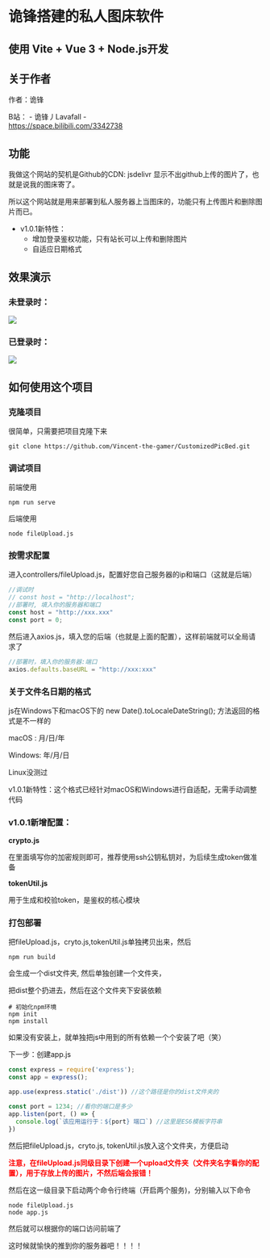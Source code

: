 # 诡锋搭建的私人图床软件

## 使用 Vite + Vue 3 + Node.js开发 


## 关于作者

作者：诡锋

B站： - 诡锋丿Lavafall - \
https://space.bilibili.com/3342738


## 功能

我做这个网站的契机是Github的CDN: jsdelivr 显示不出github上传的图片了，也就是说我的图床寄了。

所以这个网站就是用来部署到私人服务器上当图床的，功能只有上传图片和删除图片而已。

* v1.0.1新特性：
  - 增加登录鉴权功能，只有站长可以上传和删除图片
  - 自适应日期格式


## 效果演示

### 未登录时：
![](http://124.222.43.240:2334/upload/2022-7-13$17754DTENy.png)

### 已登录时：
![](http://124.222.43.240:2334/upload/2022-7-13$73077hHwaE.jpg)


## 如何使用这个项目

### 克隆项目

很简单，只需要把项目克隆下来

~~~shell
git clone https://github.com/Vincent-the-gamer/CustomizedPicBed.git
~~~

### 调试项目

前端使用

~~~shell
npm run serve
~~~

后端使用

~~~shell
node fileUpload.js
~~~

### 按需求配置

进入controllers/fileUpload.js，配置好您自己服务器的ip和端口（这就是后端）

~~~js
//调试时
// const host = "http://localhost";
//部署时, 填入你的服务器和端口
const host = "http://xxx.xxx"
const port = 0;
~~~

然后进入axios.js，填入您的后端（也就是上面的配置），这样前端就可以全局请求了

~~~js
//部署时，填入你的服务器:端口
axios.defaults.baseURL = "http://xxx:xxx"
~~~

### 关于文件名日期的格式

js在Windows下和macOS下的 new Date().toLocaleDateString(); 方法返回的格式是不一样的

macOS : 月/日/年

Windows: 年/月/日

Linux没测过

v1.0.1新特性：这个格式已经针对macOS和Windows进行自适配，无需手动调整代码

### v1.0.1新增配置：
**crypto.js**

在里面填写你的加密规则即可，推荐使用ssh公钥私钥对，为后续生成token做准备

**tokenUtil.js**

用于生成和校验token，是鉴权的核心模块

### 打包部署

把fileUpload.js，cryto.js,tokenUtil.js单独拷贝出来，然后

~~~shell
npm run build
~~~

会生成一个dist文件夹, 然后单独创建一个文件夹，

把dist整个扔进去，然后在这个文件夹下安装依赖

~~~shell
# 初始化npm环境
npm init 
npm install
~~~

如果没有安装上，就单独把js中用到的所有依赖一个个安装了吧（笑）

下一步：创建app.js

~~~js
const express = require('express');
const app = express();

app.use(express.static('./dist')) //这个路径是你的dist文件夹的

const port = 1234; //看你的端口是多少
app.listen(port, () => {
  console.log(`该应用运行于：${port} 端口`) //这里是ES6模板字符串
})
~~~

然后把fileUpload.js，cryto.js, tokenUtil.js放入这个文件夹，方便启动

**<font color="red">注意，在fileUpload.js同级目录下创建一个upload文件夹（文件夹名字看你的配置），用于存放上传的图片，不然后端会报错！</font>**

然后在这一级目录下启动两个命令行终端（开启两个服务)，分别输入以下命令

~~~shell
node fileUpload.js
node app.js
~~~

然后就可以根据你的端口访问前端了

这时候就愉快的推到你的服务器吧！！！！

